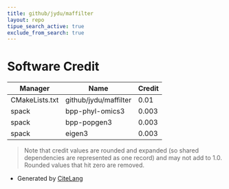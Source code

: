 ```yaml
---
title: github/jydu/maffilter
layout: repo
tipue_search_active: true
exclude_from_search: true
---
```

# Software Credit

|Manager|Name|Credit|
|-------|----|------|
|CMakeLists.txt|github/jydu/maffilter|0.01|
|spack|bpp-phyl-omics3|0.003|
|spack|bpp-popgen3|0.003|
|spack|eigen3|0.003|


> Note that credit values are rounded and expanded (so shared dependencies are represented as one record) and may not add to 1.0. Rounded values that hit zero are removed.


- Generated by [CiteLang](https://github.com/vsoch/citelang)

